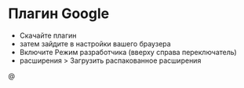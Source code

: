 # Плагин Google

- Скачайте плагин
- затем зайдите в настройки вашего браузера
- Включите Режим разработчика (вверху справа переключатель)
- расширения > Загрузить распакованное расширения

@
